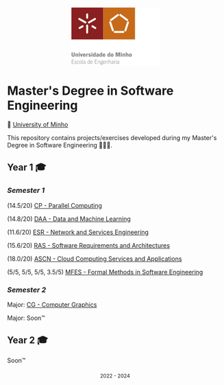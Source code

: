 <p align="center">
  <img  src="/MEI/images/Logo.png">
</p>

# Master's Degree in Software Engineering

📍 [University of Minho](https://www.uminho.pt/EN)

This repository contains projects/exercises developed during my Master's Degree in Software Engineering 🧑🏻‍🎓.

## **Year 1** 🎓
### *Semester 1*

 (14.5/20) [CP - Parallel Computing](MEI/1%20Year/1%20Semestre/CPD/)

 (14.8/20) [DAA - Data and Machine Learning](MEI/1%20Year/1%20Semestre/DAA/)

 (11.6/20) [ESR - Network and Services Engineering](MEI/1%20Year/1%20Semestre/ESR/)

 (15.6/20) [RAS - Software Requirements and Architectures](MEI/1%20Year/1%20Semestre/RAS/)    

 (18.0/20) [ASCN - Cloud Computing Services and Applications](MEI/1%20Year/1%20Semestre/ASCN/)

 (5/5, 5/5, 5/5, 3.5/5) [MFES - Formal Methods in Software Engineering](MEI/1%20Year/1%20Semestre/MFES/) 

### *Semester 2*

  Major: [CG - Computer Graphics](https://github.com/RuiArmada/Perfil-CG)
  
  Major: Soon™️
  
## **Year 2** 🎓
  
  Soon™️

<div align="center">
  <sub>2022 - 2024</sub>
</div>
